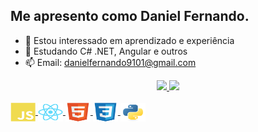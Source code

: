 ## Me apresento como Daniel Fernando.

- 👀 Estou interessado em aprendizado e experiência
- 🌱 Estudando C# .NET, Angular e outros
- 📫 Email: danielfernando9101@gmail.com

<div align="center">
  <a href="https://github.com/DanielFernandoDias">
  <img height="180em" src="https://github-readme-stats.vercel.app/api?username=DanielFernandoDias&show_icons=true&theme=tokyonight&include_all_commits=true&count_private=true"/>
  <img height="180em" src="https://github-readme-stats.vercel.app/api/top-langs/?username=DanielFernandoDias&layout=compact&langs_count=7&theme=tokyonight"/>
</div>

  <div style="display: inline_block"><br>
  <img align="center" alt="dan-Js" height="30" width="40" src="https://raw.githubusercontent.com/devicons/devicon/master/icons/javascript/javascript-plain.svg">
  <img align="center" alt="dan-React" height="30" width="40" src="https://raw.githubusercontent.com/devicons/devicon/master/icons/react/react-original.svg">
  <img align="center" alt="dan-HTML" height="30" width="40" src="https://raw.githubusercontent.com/devicons/devicon/master/icons/html5/html5-original.svg">
  <img align="center" alt="dan-CSS" height="30" width="40" src="https://raw.githubusercontent.com/devicons/devicon/master/icons/css3/css3-original.svg">
  <img align="center" alt="dan-Python" height="30" width="40" src="https://raw.githubusercontent.com/devicons/devicon/master/icons/python/python-original.svg">
</div>
  
<!--
DanielFernandoDias/DanielFernandoDias is a ✨ special ✨ repository because its `README.md` (this file) appears on your GitHub profile.
You can click the Preview link to take a look at your changes.
--->
